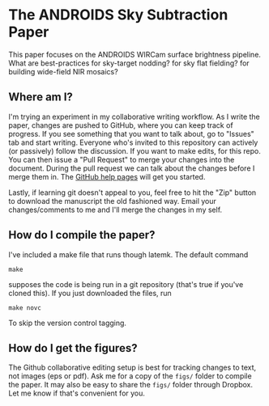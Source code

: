 # The ANDROIDS Sky Subtraction Paper

This paper focuses on the ANDROIDS WIRCam surface brightness pipeline.
What are best-practices for sky-target nodding? for sky flat fielding? for building wide-field NIR mosaics?

## Where am I?

I'm trying an experiment in my collaborative writing workflow.
As I write the paper, changes are pushed to GitHub, where you can keep track of progress.
If you see something that you want to talk about, go to "Issues" tab and start writing.
Everyone who's invited to this repository can actively (or passively) follow the discussion.
If you want to make edits, for this repo.
You can then issue a "Pull Request" to merge your changes into the document.
During the pull request we can talk about the changes before I merge them in. The [GitHub help pages](http://help.github.com/) will get you started.

Lastly, if learning git doesn't appeal to you, feel free to hit the "Zip" button to download the manuscript the old fashioned way.
Email your changes/comments to me and I'll merge the changes in my self.

## How do I compile the paper?

I've included a make file that runs though latemk. The default command

    make

supposes the code is being run in a git repository (that's true if you've cloned this).
If you just downloaded the files, run

    make novc

To skip the version control tagging.

## How do I get the figures?

The Github collaborative editing setup is best for tracking changes to text, not images (eps or pdf).
Ask me for a copy of the `figs/` folder to compile the paper. It may also be easy to share the `figs/` folder through Dropbox. Let me know if that's convenient for you. 
